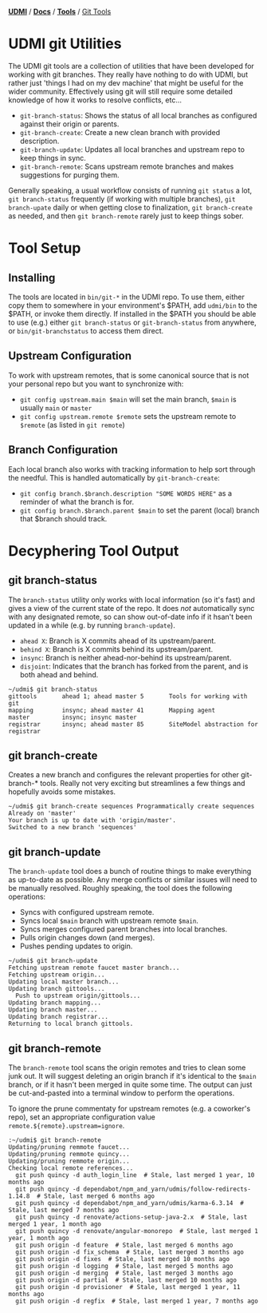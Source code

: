 [**UDMI**](../../) / [**Docs**](../) / [**Tools**](./) / [Git Tools](#)

# UDMI git Utilities

The UDMI git tools are a collection of utilities that have been developed for working
with git branches. They really have nothing to do with UDMI, but rather just
'things I had on my dev machine' that might be useful for the wider community. Effectively
using git will still require some detailed knowledge of how it works to resolve conflicts,
etc...

* `git-branch-status`: Shows the status of all local branches as configured against their origin or parents.
* `git-branch-create`: Create a new clean branch with provided description.
* `git-branch-update`: Updates all local branches and upstream repo to keep things in sync.
* `git-branch-remote`: Scans upstream remote branches and makes suggestions for purging them.

Generally speaking, a usual workflow consists of running `git status` a lot, `git branch-status`
frequently (if working with multiple branches), `git branch-upate` daily or when getting close to
finalization, `git branch-create` as needed, and then `git branch-remote` rarely just to keep
things sober.

# Tool Setup

## Installing

The tools are located in `bin/git-*` in the UDMI repo. To use them, either copy them to somewhere
in your environment's $PATH, add `udmi/bin` to the $PATH, or invoke them directly. If installed
in the $PATH you should be able to use (e.g.) either `git branch-status` or `git-branch-status`
from anywhere, or `bin/git-branchstatus` to access them direct.

## Upstream Configuration

To work with upstream remotes, that is some canonical source that is not your personal repo but
you want to synchronize with:

* `git config upstream.main $main` will set the main branch, `$main` is usually `main` or `master`
* `git config upstream.remote $remote` sets the upstream remote to `$remote` (as listed in `git remote`)

## Branch Configuration

Each local branch also works with tracking information to help sort through the needful. This is
handled automatically by `git-branch-create`:

* `git config branch.$branch.description "SOME WORDS HERE"` as a reminder of what the branch is for.
* `git config branch.$branch.parent $main` to set the parent (local) branch that $branch should track.

# Decyphering Tool Output

## git branch-status

The `branch-status` utility only works with local information (so it's fast) and gives a view of
the current state of the repo. It does _not_ automatically sync with any designated remote, so can
show out-of-date info if it hsan't been updated in a while (e.g. by running `branch-update`).

* `ahead X`: Branch is X commits ahead of its upstream/parent.
* `behind X`: Branch is X commits behind its upstream/parent.
* `insync`: Branch is neither ahead-nor-behind its upstream/parent.
* `disjoint`: Indicates that the branch has forked from the parent, and is both ahead and behind.

```
~/udmi$ git branch-status 
gittools       ahead 1; ahead master 5       Tools for working with git
mapping        insync; ahead master 41       Mapping agent
master         insync; insync master
registrar      insync; ahead master 85       SiteModel abstraction for registrar
```

## git branch-create

Creates a new branch and configures the relevant properties for other git-branch-* tools. Really
not very exciting but streamlines a few things and hopefully avoids some mistakes.

```
~/udmi$ git branch-create sequences Programmatically create sequences
Already on 'master'
Your branch is up to date with 'origin/master'.
Switched to a new branch 'sequences'
```

## git branch-update

The `branch-update` tool does a bunch of routine things to make everything as up-to-date as possible.
Any merge conflicts or similar issues will need to be manually resolved. Roughly speaking, the tool
does the following operations:
* Syncs with configured upstream remote.
* Syncs local `$main` branch with upstream remote `$main`.
* Syncs merges configured parent branches into local branches.
* Pulls origin changes down (and merges).
* Pushes pending updates to origin.

```
~/udmi$ git branch-update
Fetching upstream remote faucet master branch...
Fetching upstream origin...
Updating local master branch...
Updating branch gittools...
  Push to upstream origin/gittools...
Updating branch mapping...
Updating branch master...
Updating branch registrar...
Returning to local branch gittools.
```

## git branch-remote

The `branch-remote` tool scans the origin remotes and tries to clean some junk out. It will
suggest deleting an origin branch if it's identical to the `$main` branch, or if it
hasn't been merged in quite some time. The output can just be cut-and-pasted into a terminal
window to perform the operations.

To ignore the prune commentaty for upstream remotes (e.g. a coworker's repo), set an appropriate
configuration value `remote.${remote}.upstream=ignore`.

```
:~/udmi$ git branch-remote
Updating/pruning remmote faucet...
Updating/pruning remmote quincy...
Updating/pruning remmote origin...
Checking local remote references...
  git push quincy -d auth_login_line  # Stale, last merged 1 year, 10 months ago
  git push quincy -d dependabot/npm_and_yarn/udmis/follow-redirects-1.14.8  # Stale, last merged 6 months ago
  git push quincy -d dependabot/npm_and_yarn/udmis/karma-6.3.14  # Stale, last merged 7 months ago
  git push quincy -d renovate/actions-setup-java-2.x  # Stale, last merged 1 year, 1 month ago
  git push quincy -d renovate/angular-monorepo  # Stale, last merged 1 year, 1 month ago
  git push origin -d feature  # Stale, last merged 6 months ago
  git push origin -d fix_schema  # Stale, last merged 3 months ago
  git push origin -d fixes  # Stale, last merged 10 months ago
  git push origin -d logging  # Stale, last merged 5 months ago
  git push origin -d merging  # Stale, last merged 3 months ago
  git push origin -d partial  # Stale, last merged 10 months ago
  git push origin -d provisioner  # Stale, last merged 1 year, 11 months ago
  git push origin -d regfix  # Stale, last merged 1 year, 7 months ago
```
